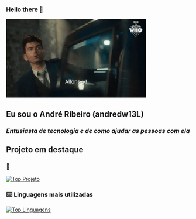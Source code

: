 ### Hello there 👋 
<img src="https://github.com/andredw13L/andredw13L/blob/main/giphy.gif" alt="Allons-y!" height="215px"/>

## Eu sou o André Ribeiro (andredw13L)
### *Entusiasta de tecnologia e de como ajudar as pessoas com ela*
## Projeto em destaque
### :pushpin: 
[![Top Projeto](https://github-readme-stats.vercel.app/api/pin?username=andredw13L&repo=app_locadora_carros)](https://github.com/andredw13L/app_locadora_carros)



### :keyboard: Linguagens mais utilizadas
[![Top Linguagens](https://github-readme-stats.vercel.app/api/top-langs/?username=andredw13L&layout=compact&langs_count=10)](https://github.com/anuraghazra/github-readme-stats)

